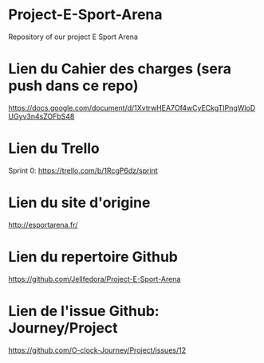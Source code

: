 # Project-E-Sport-Arena
Repository of our project E Sport Arena

# Lien du Cahier des charges (sera push dans ce repo)
https://docs.google.com/document/d/1XvtrwHEA7Of4wCyECkgTIPngWloDUGyv3n4sZOFbS48

# Lien du Trello
Sprint 0: https://trello.com/b/1RcgP6dz/sprint

# Lien du site d'origine
http://esportarena.fr/

# Lien du repertoire Github
https://github.com/Jellfedora/Project-E-Sport-Arena

# Lien de l'issue Github: Journey/Project
https://github.com/O-clock-Journey/Project/issues/12
